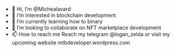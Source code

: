 - 👋 Hi, I’m @Michealavard
- 👀 I’m interested in blockchain development
- 🌱 I’m currently learning how to binary
- 💞️ I’m looking to collaborate on NFT marketplace development
- 📫 How to reach me Reach my telegram @logan_zelda or visit my upcoming website mtbdeveloper.wordpress.com

<!---
Michealavard/Michealavard is a ✨ special ✨ repository because its `README.md` (this file) appears on your GitHub profile.
You can click the Preview link to take a look at your changes.
--->

